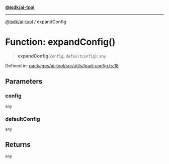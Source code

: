 [**@isdk/ai-tool**](../README.md)

***

[@isdk/ai-tool](../globals.md) / expandConfig

# Function: expandConfig()

> **expandConfig**(`config`, `defaultConfig`): `any`

Defined in: [packages/ai-tool/src/utils/load-config.ts:18](https://github.com/isdk/ai-tool.js/blob/c084189f913fb955b91b492de68bd07ce78f8c82/src/utils/load-config.ts#L18)

## Parameters

### config

`any`

### defaultConfig

`any`

## Returns

`any`
